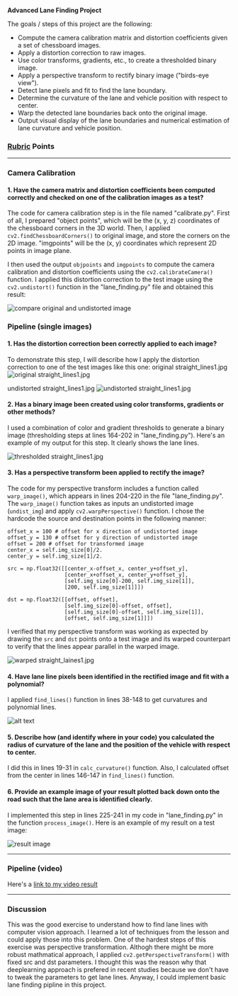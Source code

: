 **Advanced Lane Finding Project**

The goals / steps of this project are the following:

* Compute the camera calibration matrix and distortion coefficients given a set of chessboard images.
* Apply a distortion correction to raw images.
* Use color transforms, gradients, etc., to create a thresholded binary image.
* Apply a perspective transform to rectify binary image ("birds-eye view").
* Detect lane pixels and fit to find the lane boundary.
* Determine the curvature of the lane and vehicle position with respect to center.
* Warp the detected lane boundaries back onto the original image.
* Output visual display of the lane boundaries and numerical estimation of lane curvature and vehicle position.

[//]: # (Image References)

[image1]: ./output_images/compare_caliblation.jpg
[image2]: ./test_images/straight_lines1.jpg
[image3]: ./output_images/undistort_straight_lines1.jpg
[image4]: ./output_images/thresh_straight_lines1.jpg
[image5]: ./output_images/warped_straight_lines1.jpg
[image6]: ./output_images/fit_polynomial_test5.png
[image7]: ./output_images/processed_test5.jpg

### [Rubric](https://review.udacity.com/#!/rubrics/571/view) Points
---

### Camera Calibration

#### 1. Have the camera matrix and distortion coefficients been computed correctly and checked on one of the calibration images as a test?

The code for camera calibration step is in the file named "calibrate.py".
First of all, I prepared "object points", which will be the (x, y, z) coordinates of the chessboard corners in the 3D world. Then, I applied `cv2.findChessboardCorners()` to original image, and store the corners on the 2D image. "imgpoints" will be the (x, y) coordinates which represent 2D points in image plane.

I then used the output `objpoints` and `imgpoints` to compute the camera calibration and distortion coefficients using the `cv2.calibrateCamera()` function.
I applied this distortion correction to the test image using the `cv2.undistort()` function in the "lane_finding.py" file and obtained this result: 

![compare original and undistorted image][image1]

### Pipeline (single images)

#### 1. Has the distortion correction been correctly applied to each image?
To demonstrate this step, I will describe how I apply the distortion correction to one of the test images like this one:
original straight_lines1.jpg
![original straight_lines1.jpg][image2]

undistorted straight_lines1.jpg
![undistorted straight_lines1.jpg][image3]


#### 2. Has a binary image been created using color transforms, gradients or other methods?

I used a combination of color and gradient thresholds to generate a binary image (thresholding steps at lines 164-202 in "lane_finding.py"). Here's an example of my output for this step. It clearly shows the lane lines.

![thresholded straight_lines1.jpg][image4]


#### 3. Has a perspective transform been applied to rectify the image?

The code for my perspective transform includes a function called `warp_image()`, which appears in lines 204-220 in the file "lane_finding.py". The `warp_image()` function takes as inputs an undistorted image (`undist_img`) and apply `cv2.warpPerspective()` function. I chose the hardcode the source and destination points in the following manner:

```
offset_x = 100 # offset for x direction of undistorted image
offset_y = 130 # offset for y direction of undistorted image
offset = 200 # offset for transformed image
center_x = self.img_size[0]/2.
center_y = self.img_size[1]/2.

src = np.float32([[center_x-offset_x, center_y+offset_y],
				  [center_x+offset_x, center_y+offset_y],
				  [self.img_size[0]-200, self.img_size[1]],
				  [200, self.img_size[1]]])

dst = np.float32([[offset, offset],
				  [self.img_size[0]-offset, offset],
				  [self.img_size[0]-offset, self.img_size[1]],
				  [offset, self.img_size[1]]])
```

I verified that my perspective transform was working as expected by drawing the `src` and `dst` points onto a test image and its warped counterpart to verify that the lines appear parallel in the warped image.

![warped straight_laines1.jpg][image5]


#### 4. Have lane line pixels been identified in the rectified image and fit with a polynomial?

I applied `find_lines()` function in lines 38-148 to get curvatures and polynomial lines.

![alt text][image6]


#### 5. Describe how (and identify where in your code) you calculated the radius of curvature of the lane and the position of the vehicle with respect to center.

I did this in lines 19-31 in `calc_curvature()` function. Also, I calculated offset from the center in lines 146-147 in `find_lines()` function.


#### 6. Provide an example image of your result plotted back down onto the road such that the lane area is identified clearly.

I implemented this step in lines 225-241 in my code in "lane_finding.py" in the function `process_image()`.  Here is an example of my result on a test image:

![result image][image7]

---

### Pipeline (video)

Here's a [link to my video result](./project_video_result.mp4)

---

### Discussion

This was the good exercise to understand how to find lane lines with computer vision approach. I learned a lot of techniques from the lesson and could apply those into this problem.
One of the hardest steps of this exercise was perspective transformation. Althogh there might be more robust mathmatical approach, I applied `cv2.getPerspectiveTransform()` with fixed src and dst parameters. I thought this was the reason why that deeplearning approach is prefered in recent studies because we don't have to tweak the parameters to get lane lines.
Anyway, I could implement basic lane finding pipline in this project.
